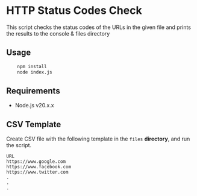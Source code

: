# HTTP Status Codes Check

This script checks the status codes of the URLs in the given file and prints the results to the console & files directory

## Usage

```bash
    npm install
    node index.js
```

## Requirements

- Node.js v20.x.x

## CSV Template

Create CSV file with the following template in the ```files``` **directory**, and run the script.

```csv
URL
https://www.google.com
https://www.facebook.com
https://www.twitter.com
.
.
.
```
